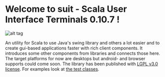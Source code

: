# Welcome to suit - Scala User Interface Terminals 0.10.7 !

![alt tag](https://travis-ci.org/stevendobay/suit.svg)

An utility for Scala to use Java's swing library and others a lot easier and to create gui-based applications 
faster with rich client components. It introduces some other components from libraries and connects those here.
The target platforms for now are desktops but android- and browser supports could come soon. 
The library has been published with [LGPL v3.0 license](https://github.com/stevendobay/suit/blob/master/LICENSE).
For examples look at [the test classes](https://github.com/stevendobay/suit/tree/master/src/test/scala).
